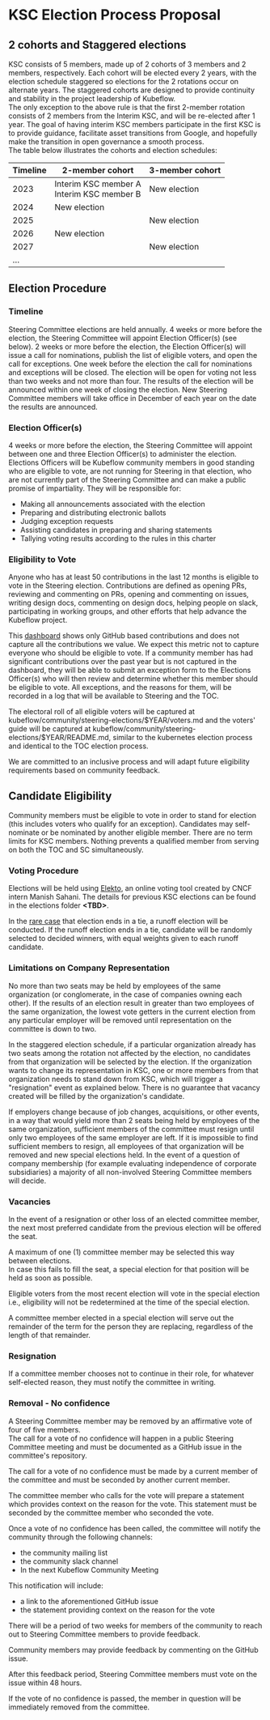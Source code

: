 # KSC Election Process Proposal


## 2 cohorts and Staggered elections

KSC consists of 5 members, made up of 2 cohorts of 3 members and 2 members, respectively. Each cohort will be elected every 2 years, with the election schedule staggered so elections for the 2 rotations occur on alternate years. The staggered cohorts are designed to provide continuity and stability in the project leadership of Kubeflow.  
The only exception to the above rule is that the first 2-member rotation consists of 2 members from the Interim KSC, and will be re-elected after 1 year. The goal of having interim KSC members participate in the first KSC is to provide guidance, facilitate asset transitions from Google, and hopefully make the transition in open governance a smooth process.  
The table below illustrates the cohorts and election schedules:

<table>
  <thead>
    <tr>
      <th>Timeline</th>
      <th>2-member cohort</th>
      <th>3-member cohort</th>
    </tr>
  </thead>
  <tbody>
    <tr>
      <td>2023</td>
      <td>Interim KSC member A<br>
Interim KSC member B</td>
      <td>New election</td>
    </tr>
    <tr>
      <td>2024</td>
      <td>New election</td>
      <td></td>
    </tr>
    <tr>
      <td>2025</td>
      <td></td>
      <td>New election</td>
    </tr>
    <tr>
      <td>2026</td>
      <td>New election</td>
      <td></td>
    </tr>
    <tr>
      <td>2027</td>
      <td></td>
      <td>New election</td>
    </tr>
    <tr>
      <td>…</td>
      <td></td>
      <td></td>
    </tr>
  </tbody>
</table>

## Election Procedure

### Timeline ###  
Steering Committee elections are held annually. 4 weeks or more before the election, the Steering Committee will appoint Election Officer(s) (see below). 2 weeks or more before the election, the Election Officer(s) will issue a call for nominations, publish the list of eligible voters, and open the call for exceptions. One week before the election the call for nominations and exceptions will be closed. The election will be open for voting not less than two weeks and not more than four. The results of the election will be announced within one week of closing the election. New Steering Committee members will take office in December of each year on the date the results are announced.

### Election Officer(s) ###  
4 weeks or more before the election, the Steering Committee will appoint between one and three Election Officer(s) to administer the election. Elections Officers will be Kubeflow community members in good standing who are eligible to vote, are not running for Steering in that election, who are not currently part of the Steering Committee and can make a public promise of impartiality. They will be responsible for:

-  Making all announcements associated with the election
-  Preparing and distributing electronic ballots
-  Judging exception requests
-  Assisting candidates in preparing and sharing statements
-  Tallying voting results according to the rules in this charter

### Eligibility to Vote ###
Anyone who has at least 50 contributions in the last 12 months is eligible to vote in the Steering election. Contributions are defined as opening PRs, reviewing and commenting on PRs, opening and commenting on issues, writing design docs, commenting on design docs, helping people on slack, participating in working groups, and other efforts that help advance the Kubeflow project.

This [dashboard](https://kubeflow.devstats.cncf.io/d/9/developer-activity-counts-by-repository-group-table?orgId=1&var-period_name=Last%20year&var-metric=contributions&var-repogroup_name=All&var-country_name=All) shows only GitHub based contributions and does not capture all the contributions we value. We expect this metric not to capture everyone who should be eligible to vote. If a community member has had significant contributions over the past year but is not captured in the dashboard, they will be able to submit an exception form to the Elections Officer(s) who will then review and determine whether this member should be eligible to vote. All exceptions, and the reasons for them, will be recorded in a log that will be available to Steering and the TOC.

The electoral roll of all eligible voters will be captured at kubeflow/community/steering-elections/$YEAR/voters.md and the voters' guide will be captured at kubeflow/community/steering-elections/\$YEAR/README.md, similar to the kubernetes election process and identical to the TOC election process.

We are committed to an inclusive process and will adapt future eligibility requirements based on community feedback.

## Candidate Eligibility ##
Community members must be eligible to vote in order to stand for election (this includes voters who qualify for an exception). Candidates may self-nominate or be nominated by another eligible member. There are no term limits for KSC members. Nothing prevents a qualified member from serving on both the TOC and SC simultaneously.  

### Voting Procedure ###
Elections will be held using [Elekto](https://elekto.dev/), an online voting tool created by CNCF intern Manish Sahani. The details for previous KSC elections can be found in the elections folder **\<TBD\>**.

In the [rare case](https://elekto.dev/docs/administration/concluding/#what-about-tie-votes) that election ends in a tie, a runoff election will be conducted. If the runoff election ends in a tie, candidate will be randomly selected to decided winners, with equal weights given to each runoff candidate.

### Limitations on Company Representation ###
No more than two seats may be held by employees of the same organization (or conglomerate, in the case of companies owning each other). If the results of an election result in greater than two employees of the same organization, the lowest vote getters in the current election from any particular employer will be removed until representation on the committee is down to two.

In the staggered election schedule, if a particular organization already has two seats among the rotation not affected by the election, no candidates from that organization will be selected by the election. If the organization wants to change its representation in KSC, one or more members from that organization needs to stand down from KSC, which will trigger a "resignation" event as explained below. There is no guarantee that vacancy created will be filled by the organization's candidate. 

If employers change because of job changes, acquisitions, or other events, in a way that would yield more than 2 seats being held by employees of the same organization, sufficient members of the committee must resign until only two employees of the same employer are left. If it is impossible to find sufficient members to resign, all employees of that organization will be removed and new special elections held. In the event of a question of company membership (for example evaluating independence of corporate subsidiaries) a majority of all non-involved Steering Committee members will decide.

### Vacancies ###
In the event of a resignation or other loss of an elected committee member, the next most preferred candidate from the previous election will be offered the seat.  

A maximum of one (1) committee member may be selected this way between elections.  
In case this fails to fill the seat, a special election for that position will be held as soon as possible.  

Eligible voters from the most recent election will vote in the special election i.e., eligibility will not be redetermined at the time of the special election.

A committee member elected in a special election will serve out the remainder of the term for the person they are replacing, regardless of the length of that remainder.  

### Resignation ###
If a committee member chooses not to continue in their role, for whatever self-elected reason, they must notify the committee in writing.

### Removal - No confidence ###
A Steering Committee member may be removed by an affirmative vote of four of five members.  
The call for a vote of no confidence will happen in a public Steering Committee meeting and must be documented as a GitHub issue in the committee's repository.

The call for a vote of no confidence must be made by a current member of the committee and must be seconded by another current member.

The committee member who calls for the vote will prepare a statement which provides context on the reason for the vote. This statement must be seconded by the committee member who seconded the vote.

Once a vote of no confidence has been called, the committee will notify the community through the following channels:

-  the community mailing list
-  the community slack channel
-  In the next Kubeflow Community Meeting

This notification will include:

-  a link to the aforementioned GitHub issue
-  the statement providing context on the reason for the vote

There will be a period of two weeks for members of the community to reach out to Steering Committee members to provide feedback.

Community members may provide feedback by commenting on the GitHub issue.

After this feedback period, Steering Committee members must vote on the issue within 48 hours.

If the vote of no confidence is passed, the member in question will be immediately removed from the committee.
